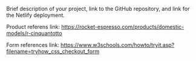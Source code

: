Brief description of your project, link to
the GitHub repository, and link for the Netlify deployment.

Product referens link:
https://rocket-espresso.com/products/domestic-models/r-cinquantotto

Form references link:
https://www.w3schools.com/howto/tryit.asp?filename=tryhow_css_checkout_form